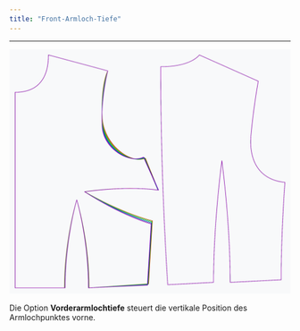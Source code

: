 ```yaml
---
title: "Front-Armloch-Tiefe"
---
```


***

![Der Effekt der Pitch-Tiefe-Option auf das Schnittmuster](sample.png)

Die Option **Vorderarmlochtiefe** steuert die vertikale Position des Armlochpunktes vorne.




